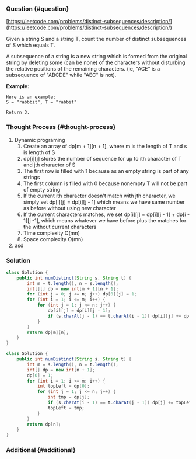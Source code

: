 ### Question {#question}

[https://leetcode.com/problems/distinct-subsequences/description/](https://leetcode.com/problems/distinct-subsequences/description/)

Given a string S and a string T, count the number of distinct subsequences of S which equals T.

A subsequence of a string is a new string which is formed from the original string by deleting some \(can be none\) of the characters without disturbing the relative positions of the remaining characters. \(ie, "ACE" is a subsequence of "ABCDE" while "AEC" is not\).

**Example:**

```
Here is an example:
S = "rabbbit", T = "rabbit"

Return 3.
```

### Thought Process {#thought-process}

1. Dynamic programing
   1. Create an array of dp\[m + 1\]\[n + 1\], where m is the length of T and s is length of S
   2. dp\[i\]\[j\] stores the number of sequence for up to ith character of T and jth character of S
   3. The first row is filled with 1 because as an empty string is part of any strings
   4. The first column is filled with 0 because nonempty T will not be part of empty string
   5. If the current ith character doesn't match with jth character, we simply set dp\[i\]\[j\] = dp\[i\]\[j - 1\] which means we have same number as before without using new character
   6. If the current characters matches, we set dp\[i\]\[j\] = dp\[i\]\[j - 1\] + dp\[i - 1\]\[j -1\], which means whatever we have before plus the matches for the without current characters
   7. Time complexity O\(mn\)
   8. Space complexity O\(mn\)
2. asd

### Solution

```java
class Solution {
    public int numDistinct(String s, String t) {
        int m = t.length(), n = s.length();
        int[][] dp = new int[m + 1][n + 1];
        for (int j = 0; j <= n; j++) dp[0][j] = 1;
        for (int i = 1; i <= m; i++) {
            for (int j = 1; j <= n; j++) {
                dp[i][j] = dp[i][j - 1];
                if (s.charAt(j - 1) == t.charAt(i - 1)) dp[i][j] += dp[i - 1][j - 1];
            }
        }
        return dp[m][n];
    }
}
```

```java
class Solution {
    public int numDistinct(String s, String t) {
        int m = s.length(), n = t.length();
        int[] dp = new int[n + 1];
        dp[0] = 1;
        for (int i = 1; i <= m; i++) {
            int topLeft = dp[0];
            for (int j = 1; j <= n; j++) {
                int tmp = dp[j];
                if (s.charAt(i - 1) == t.charAt(j - 1)) dp[j] += topLeft;
                topLeft = tmp;
            }
        }
        return dp[n];
    }
}
```

### Additional {#additional}



